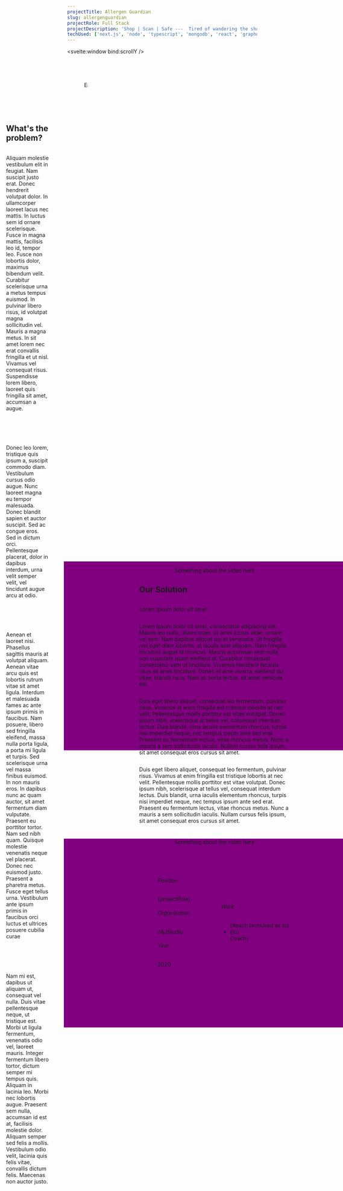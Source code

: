 ```yaml
---
projectTitle: Allergen Guardian
slug: allergenguardian
projectRole: Full Stack
projectDescription: 'Shop | Scan | Safe ---  Tired of wandering the shoping aisles hoping the product you need will jump off the shelf.  As if a sudden magical force could reach out and expose the solution and pull it into your reach away from the countless imposters lurking in the distance.  We feel your pain and proudly present Allergen Guardian!'
techUsed: ['next.js', 'node', 'typescript', 'mongodb', 'react', 'graphql', 'redis', 'fastify']
---
```


<script>
  import {onMount} from 'svelte'
  import test from '$images/beforeDawnTempLogo.svg'
  let scrollY;
	let ani = false;
  let exampleAnimate = false;
  let deploymentAnimate = false;
  let responsibilityAnimate = false;
	$: if (scrollY > 350) {
  //console.log("running...")
		exampleAnimate = true
    }
    $: if (scrollY > 620) {
    deploymentAnimate = true
    }
    $: if (scrollY > 1100) {
    responsibilityAnimate = true
    }
    $: if(scrollY === 0) {
    exampleAnimate = false
    deploymentAnimate = false
    responsibilityAnimate = false
    }
    onMount(() => {
  ani = true
  })
</script>

<style>
article {
  margin: 0 45px;
}
.container {
margin-bottom: 65px;
}
h1 {
background: linear-gradient(271deg,var(--hotpink) 30%, 50%,var(--aqua) 70%,#a162e8 94%);
background-clip: border-box;
-webkit-background-clip: text;
-webkit-text-fill-color: transparent;
opacity: 0;
}

.display {
animation: 1.2s ease dispalyAnimation;
opacity: 1;
}

@keyframes dispalyAnimation {
0% {
 opacity: 0;
 margin-left: 200px;
 transform: skewX(35deg);
}
100% {
 opacity: 1;
 margin-left: 0px;
 transform: skewX(0deg);
}
}

.headingText {
  max-width: -moz-fit-content;
  max-width: fit-content;
  padding-right: 5px;
  overflow: hidden;
  border-right: .15em solid var(--aqua);
  white-space: nowrap;
  animation:
    typing 6.5s steps(80, end),
    blink-caret .75s step-end infinite;
}
@keyframes typing {
  from { width: 0 }
  to { width: 100% }
}
@keyframes blink-caret {
  from, to { border-color: transparent }
  50% { border-color: var(--aqua); }
}

.imgContainer {
display: flex;
width: 100%;
align-items: center;
justify-content: center;
gap: 40px;
margin-bottom: 25px;
}
.img1 {
  max-height: 300px;
  max-width:600px;
}
.img2 {
  height: 300px;
  width: 600px;
  max-height: 300px;
  max-width:600px;
  background: hotpink;
  border-radius: 12px;
}
.explanationContainer {
display: flex;
flex-direction: column;
align-items: flex-start;
width: 50%;
margin: 0 auto;
}
.explanationContainer h3 {
opacity: 0;
}
.explanationContainer h2 {
text-align: left;
}
.slideInLeft {
  animation: 1.2s ease slideInLeft;
  opacity: 1 !important;
}

.slideInRight {
  animation: 1.2s ease slideInRight;
  opacity: 1 !important;
}

@keyframes slideInLeft {
  0% {
   opacity: 0;
   margin-left: 200px;
  }
  100% {
  opacity: 1;
  margin-left: 0px;
  }
}

@keyframes slideInRight {
  0% {
   opacity: 0;
   margin-left: -200px;
  }
  100% {
  opacity: 1;
  margin-left: 0px;
  }
}
.fakeVideo {
height: 600px;
width: 800px;
max-height: 500px;
max-width: 800px;
background: purple;
margin: 25px auto 0 auto;
}
.fakeCaption p {
margin: 15px auto 0 auto;
text-align: center;
font-family: var(--slantText);
}
.projectInfoContaner {
display: grid;
grid-template-columns: minmax(0, 1fr) minmax(0, 1fr);
width: 50%;
margin: 65px auto 0 auto;
place-items: center;
grid-column-gap: 30px;
}
.projectInfoContaner h6 {
color: var(--lightGray);
border-bottom: 1px solid var(--hotpink);
width: -moz-fit-content;
width: fit-content;
}
</style>

<svelte:window bind:scrollY />

<article>
<div class="container">
<h1 class:display={ani}>{projectTitle}</h1>

<p class="headingText">Engineer • Partner / UI / UX / Development • 2021</p>

</div>
<div class="card imgContainer">
<img class="img1" src={test} alt="testing" />
<div class="img2"/>
</div>

<div class="explanationContainer">
<h2>What's the problem?</h2>
<p>Aliquam molestie vestibulum elit in feugiat. Nam suscipit justo erat. Donec hendrerit volutpat dolor. In ullamcorper laoreet lacus nec mattis. In luctus sem id ornare scelerisque. Fusce in magna mattis, facilisis leo id, tempor leo. Fusce non lobortis dolor, maximus bibendum velit. Curabitur scelerisque urna a metus tempus euismod. In pulvinar libero risus, id volutpat magna sollicitudin vel. Mauris a magna metus. In sit amet lorem nec erat convallis fringilla et ut nisl. Vivamus vel consequat risus. Suspendisse lorem libero, laoreet quis fringilla sit amet, accumsan a augue.</p>

<h3 class:slideInLeft={exampleAnimate}>Example</h3>
<p>Donec leo lorem, tristique quis ipsum a, suscipit commodo diam. Vestibulum cursus odio augue. Nunc laoreet magna eu tempor malesuada. Donec blandit sapien et auctor suscipit. Sed ac congue eros. Sed in dictum orci. Pellentesque placerat, dolor in dapibus interdum, urna velit semper velit, vel tincidunt augue arcu at odio.</p>

<h3 class:slideInRight={deploymentAnimate}>Deployment</h3>
<p>Aenean et laoreet nisi. Phasellus sagittis mauris at volutpat aliquam. Aenean vitae arcu quis est lobortis rutrum vitae sit amet ligula. Interdum et malesuada fames ac ante ipsum primis in faucibus. Nam posuere, libero sed fringilla eleifend, massa nulla porta ligula, a porta mi ligula et turpis. Sed scelerisque urna vel massa finibus euismod. In non mauris eros. In dapibus nunc ac quam auctor, sit amet fermentum diam vulputate. Praesent eu porttitor tortor. Nam sed nibh quam. Quisque molestie venenatis neque vel placerat. Donec nec euismod justo. Praesent a pharetra metus. Fusce eget tellus urna. Vestibulum ante ipsum primis in faucibus orci luctus et ultrices posuere cubilia curae</p>

<h3 class:slideInLeft={responsibilityAnimate}>Responsibility</h3>
<p>Nam mi est, dapibus ut aliquam ut, consequat vel nulla. Duis vitae pellentesque neque, ut tristique est. Morbi ut ligula fermentum, venenatis odio vel, laoreet mauris. Integer fermentum libero tortor, dictum semper mi tempus quis. Aliquam in lacinia leo. Morbi nec lobortis augue. Praesent sem nulla, accumsan id est at, facilisis molestie dolor. Aliquam semper sed felis a mollis. Vestibulum odio velit, lacinia quis felis vitae, convallis dictum felis. Maecenas non auctor justo.</p>
</div>

<div class="fakeVideo"/>
<div class="fakeCaption"><p>Something about the video here</p></div>

<div class="explanationContainer">
<h2>Our Solution</h2>
<p>Lorem ipsum dolor sit amet. </p>
<p>Lorem ipsum dolor sit amet, consectetur adipiscing elit. Mauris leo nulla, ullamcorper sit amet luctus vitae, ornare vel sem. Nam dapibus aliquet dui et venenatis. Ut fringilla nisl eget diam lobortis, at iaculis sem aliquam. Nam fringilla tincidunt augue id rhoncus. Mauris accumsan sem nulla, non vulputate quam eleifend at. Curabitur consequat consectetur sem ut tincidunt. Vivamus hendrerit facilisis risus sit amet tincidunt. Donec et ante viverra, eleifend dui vitae, blandit risus. Nam ac porta lectus, sit amet vehicula elit. </p>
<p>Duis eget libero aliquet, consequat leo fermentum, pulvinar risus. Vivamus at enim fringilla est tristique lobortis at nec velit. Pellentesque mollis porttitor est vitae volutpat. Donec ipsum nibh, scelerisque at tellus vel, consequat interdum lectus. Duis blandit, urna iaculis elementum rhoncus, turpis nisi imperdiet neque, nec tempus ipsum ante sed erat. Praesent eu fermentum lectus, vitae rhoncus metus. Nunc a mauris a sem sollicitudin iaculis. Nullam cursus felis ipsum, sit amet consequat eros cursus sit amet. </p>
<p>Duis eget libero aliquet, consequat leo fermentum, pulvinar risus. Vivamus at enim fringilla est tristique lobortis at nec velit. Pellentesque mollis porttitor est vitae volutpat. Donec ipsum nibh, scelerisque at tellus vel, consequat interdum lectus. Duis blandit, urna iaculis elementum rhoncus, turpis nisi imperdiet neque, nec tempus ipsum ante sed erat. Praesent eu fermentum lectus, vitae rhoncus metus. Nunc a mauris a sem sollicitudin iaculis. Nullam cursus felis ipsum, sit amet consequat eros cursus sit amet. </p>
</div>

<div class="fakeVideo"/>
<div class="fakeCaption"><p>Something about the video here</p></div>

<div class="card projectInfoContaner">
<div>
<h6>Position</h6>
<p>{projectRole}</p>
<h6>Organization</h6>
<p>J&JStudio</p>
<h6>Year</h6>
<p>2020</p>
</div>
<div>
<h6>Work</h6>
<ul>
{#each techUsed as tu}
<li>{tu}</li>
{/each}
</ul>
</div>
</div>

</article>
